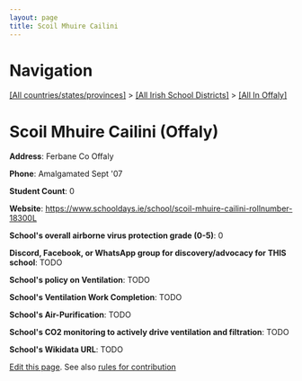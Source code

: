 ```yaml
---
layout: page
title: Scoil Mhuire Cailini
---
```

# Navigation

[[All countries/states/provinces]](../../..) > [[All Irish School Districts]](../..) > [[All In Offaly]](..)

# Scoil Mhuire Cailini (Offaly)

**Address**: Ferbane Co Offaly

**Phone**: Amalgamated Sept '07

**Student Count**: 0

**Website**: <https://www.schooldays.ie/school/scoil-mhuire-cailini-rollnumber-18300L>

**School's overall airborne virus protection grade (0-5)**: 0

**Discord, Facebook, or WhatsApp group for discovery/advocacy for THIS school**: TODO

**School's policy on Ventilation**: TODO

**School's Ventilation Work Completion**: TODO

**School's Air-Purification**: TODO

**School's CO2 monitoring to actively drive ventilation and filtration**: TODO

**School's Wikidata URL**: TODO


[Edit this page](https://github.com/ventilate-schools/Ireland/edit/main/./Offaly/Scoil_Mhuire_Cailini.md). See also [rules for contribution](../../../contribution-rules/)